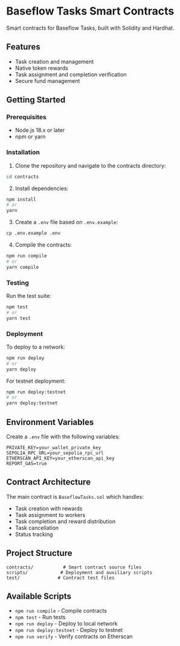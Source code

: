 # Baseflow Tasks Smart Contracts

Smart contracts for Baseflow Tasks, built with Solidity and Hardhat.

## Features

- Task creation and management
- Native token rewards
- Task assignment and completion verification
- Secure fund management

## Getting Started

### Prerequisites

- Node.js 18.x or later
- npm or yarn

### Installation

1. Clone the repository and navigate to the contracts directory:
```bash
cd contracts
```

2. Install dependencies:
```bash
npm install
# or
yarn
```

3. Create a `.env` file based on `.env.example`:
```bash
cp .env.example .env
```

4. Compile the contracts:
```bash
npm run compile
# or
yarn compile
```

### Testing

Run the test suite:

```bash
npm test
# or
yarn test
```

### Deployment

To deploy to a network:

```bash
npm run deploy
# or
yarn deploy
```

For testnet deployment:

```bash
npm run deploy:testnet
# or
yarn deploy:testnet
```

## Environment Variables

Create a `.env` file with the following variables:

```env
PRIVATE_KEY=your_wallet_private_key
SEPOLIA_RPC_URL=your_sepolia_rpc_url
ETHERSCAN_API_KEY=your_etherscan_api_key
REPORT_GAS=true
```

## Contract Architecture

The main contract is `BaseflowTasks.sol` which handles:

- Task creation with rewards
- Task assignment to workers
- Task completion and reward distribution
- Task cancellation
- Status tracking

## Project Structure

```
contracts/           # Smart contract source files
scripts/            # Deployment and auxiliary scripts
test/              # Contract test files
```

## Available Scripts

- `npm run compile` - Compile contracts
- `npm test` - Run tests
- `npm run deploy` - Deploy to local network
- `npm run deploy:testnet` - Deploy to testnet
- `npm run verify` - Verify contracts on Etherscan